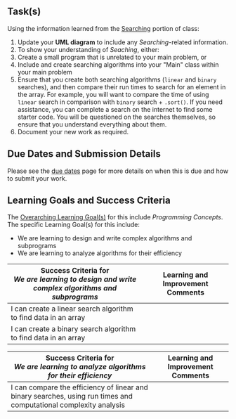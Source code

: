 ## Task(s)
Using the information learned from the [Searching](http://prezi.com/kpgyneipmt8d/?utm_campaign=share&utm_medium=copy&rc=ex0share) portion of class:

1. Update your **UML diagram** to include any _Searching_-related information.
2. To show your understanding of _Seaching_, either:
  1. Create a small program that is unrelated to your main problem, or
  2. Include and create searching algorithms into your "Main" class within your main problem
3. Ensure that you create both searching algorithms (```linear``` and ```binary``` searches), and then compare their run times to search for an element in the array.  For example, you will want to compare the time of using ```linear``` search in comparison with ```binary``` search + ```.sort()```.  If you need assistance, you can complete a search on the internet to find some starter code.  You will be questioned on the searches themselves, so ensure that you understand everything about them.
4. Document your new work as required.

## Due Dates and Submission Details

Please see the [due dates](./Due-Dates-and-Submission-Details) page for more details on when this is due and how to submit your work.

## Learning Goals and Success Criteria

The [Overarching Learning Goal(s)](./images/ICS4U.jpg) for this include _Programming Concepts_.
The specific Learning Goal(s) for this include:
  * We are learning to design and write complex algorithms and subprograms
  * We are learning to analyze algorithms for their efficiency

| Success Criteria for <br/> _We are learning to design and write complex algorithms and subprograms_  | Learning and Improvement Comments |
| ----------- | ------- |
| I can create a linear search algorithm to find data in an array | |
| I can create a binary search algorithm to find data in an array | |

| Success Criteria for <br/> _We are learning to analyze algorithms for their efficiency_  |  Learning and Improvement Comments |
| ----------- | ------- |
| I can compare the efficiency of linear and binary searches, using run times and computational complexity analysis | |
